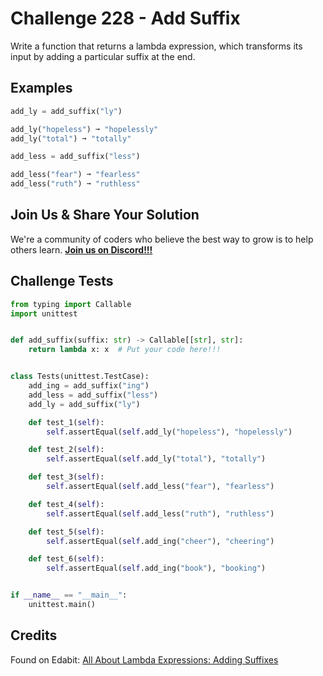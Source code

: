# Challenge 228 - Add Suffix

Write a function that returns a lambda expression, which transforms its input by adding a particular suffix at the end.

## Examples
```python
add_ly = add_suffix("ly")

add_ly("hopeless") ➞ "hopelessly"
add_ly("total") ➞ "totally"

add_less = add_suffix("less")

add_less("fear") ➞ "fearless"
add_less("ruth") ➞ "ruthless"
```
## Join Us & Share Your Solution

We're a community of coders who believe the best way to grow is to help others learn. **[Join us on Discord!!!](https://discord.gg/sfHykntuGy)**

## Challenge Tests
```python
from typing import Callable
import unittest


def add_suffix(suffix: str) -> Callable[[str], str]:
    return lambda x: x  # Put your code here!!!


class Tests(unittest.TestCase):
    add_ing = add_suffix("ing")
    add_less = add_suffix("less")
    add_ly = add_suffix("ly")

    def test_1(self):
        self.assertEqual(self.add_ly("hopeless"), "hopelessly")

    def test_2(self):
        self.assertEqual(self.add_ly("total"), "totally")

    def test_3(self):
        self.assertEqual(self.add_less("fear"), "fearless")

    def test_4(self):
        self.assertEqual(self.add_less("ruth"), "ruthless")

    def test_5(self):
        self.assertEqual(self.add_ing("cheer"), "cheering")

    def test_6(self):
        self.assertEqual(self.add_ing("book"), "booking")


if __name__ == "__main__":
    unittest.main()
```
## Credits

Found on Edabit: [All About Lambda Expressions: Adding Suffixes](https://edabit.com/challenge/nn7JKRBfq8iDcX8ZB)
